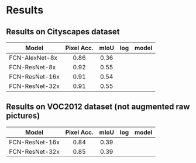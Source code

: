 # Results

## Results on Cityscapes dataset

| Model | Pixel Acc. | mIoU | log | model |
| ------ | :------: | :------: | ------ | ------ | 
| FCN-AlexNet-8x | 0.86 | 0.36 |
| FCN-ResNet-8x | 0.92 | 0.55 |
| FCN-ResNet-16x | 0.91 | 0.54 |
| FCN-ResNet-32x | 0.91 | 0.55 |


## Results on VOC2012 dataset (not augmented raw pictures)

| Model | Pixel Acc. | mIoU | log | model |
| ------ | :------: | :------: | ------ | ------ | 
| FCN-ResNet-16x | 0.84 | 0.39 |
| FCN-ResNet-32x | 0.85 | 0.39 |
